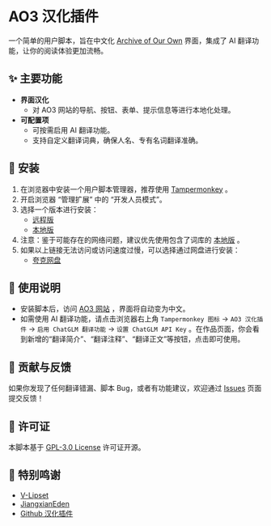 # AO3 汉化插件

一个简单的用户脚本，旨在中文化 [Archive of Our Own](https://archiveofourown.org/) 界面，集成了 AI 翻译功能，让你的阅读体验更加流畅。

## ✨ 主要功能

- **界面汉化**
  - 对 AO3 网站的导航、按钮、表单、提示信息等进行本地化处理。
- **可配置项**
  - 可按需启用 AI 翻译功能。
  - 支持自定义翻译词典，确保人名、专有名词翻译准确。

## 🔧 安装

1.  在浏览器中安装一个用户脚本管理器，推荐使用 [Tampermonkey](https://www.tampermonkey.net/) 。
2.  开启浏览器 “管理扩展” 中的 “开发人员模式”。
3.  选择一个版本进行安装：
    - [远程版](https://raw.githubusercontent.com/V-Lipset/ao3-chinese/main/main.user.js)
    - [本地版](https://raw.githubusercontent.com/V-Lipset/ao3-chinese/main/local.user.js)
4.  注意：鉴于可能存在的网络问题，建议优先使用包含了词库的 [本地版](https://raw.githubusercontent.com/V-Lipset/ao3-chinese/main/local.user.js) 。
5.  如果以上链接无法访问或访问速度过慢，可以选择通过网盘进行安装：
    - [夸克网盘](https://pan.quark.cn/s/41bf3604f803)

## 📖 使用说明

- 安装脚本后，访问 [AO3 网站](https://archiveofourown.org/) ，界面将自动变为中文。
- 如需使用 AI 翻译功能，请点击浏览器右上角 `Tampermonkey 图标` -> `AO3 汉化插件` -> `启用 ChatGLM 翻译功能` -> `设置 ChatGLM API Key` 。在作品页面，你会看到新增的“翻译简介”、“翻译注释”、“翻译正文”等按钮，点击即可使用。

## 🤝 贡献与反馈

如果你发现了任何翻译错漏、脚本 Bug，或者有功能建议，欢迎通过 [Issues](https://github.com/V-Lipset/ao3-chinese/issues) 页面提交反馈！

## 📄 许可证

本脚本基于 [GPL-3.0 License](./LICENSE) 许可证开源。

## 🙏 特别鸣谢
- [V-Lipset](https://github.com/V-Lipset)
- [JiangxianEden](https://github.com/JiangxianEden)
- [Github 汉化插件](https://github.com/maboloshi/github-chinese)
